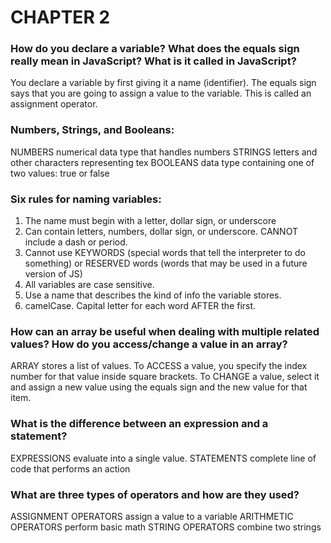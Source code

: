 # CHAPTER 2

### How do you declare a variable? What does the equals sign really mean in JavaScript? What is it called in JavaScript?
You declare a variable by first giving it a name (identifier).
The equals sign says that you are going to assign a value to the variable.
This is called an assignment operator.

### Numbers, Strings, and Booleans:
NUMBERS numerical data type that handles numbers
STRINGS letters and other characters representing tex
BOOLEANS data type containing one of two values: true or false

### Six rules for naming variables:
1. The name must begin with a letter, dollar sign, or underscore
2. Can contain letters, numbers, dollar sign, or underscore. CANNOT include a dash or period.
3. Cannot use KEYWORDS (special words that tell the interpreter to do something) or RESERVED words (words that may be used in a future version of JS)
4. All variables are case sensitive.
5. Use a name that describes the kind of info the variable stores.
6. camelCase. Capital letter for each word AFTER the first.

### How can an array be useful when dealing with multiple related values? How do you access/change a value in an array?
ARRAY stores a list of values.
To ACCESS a value, you specify the index number for that value inside square brackets.
To CHANGE a value, select it and assign a new value using the equals sign and the new value for that item.

### What is the difference between an expression and a statement?
EXPRESSIONS evaluate into a single value.
STATEMENTS complete line of code that performs an action

### What are three types of operators and how are they used?
ASSIGNMENT OPERATORS assign a value to a variable
ARITHMETIC OPERATORS perform basic math
STRING OPERATORS combine two strings
